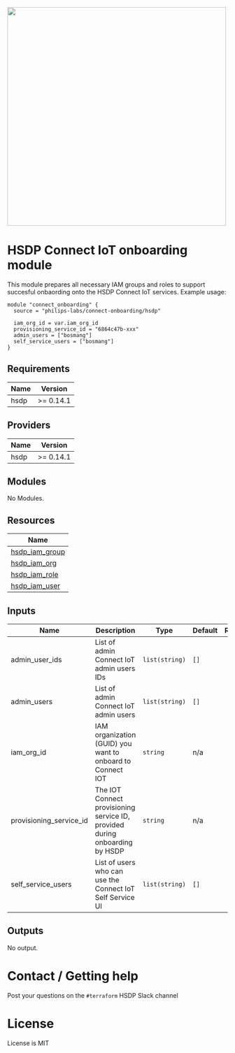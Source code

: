 <img src="https://cdn.rawgit.com/hashicorp/terraform-website/master/content/source/assets/images/logo-hashicorp.svg" width="500px">

# HSDP Connect IoT onboarding module
This module prepares all necessary IAM groups and roles to support succesful onbaording onto the HSDP Connect IoT services. Example usage:

```hcl
module "connect_onboarding" {
  source = "philips-labs/connect-onboarding/hsdp"

  iam_org_id = var.iam_org_id
  provisioning_service_id = "6864c47b-xxx"
  admin_users = ["bosmang"]
  self_service_users = ["bosmang"]
}
```

## Requirements

| Name | Version |
|------|---------|
| hsdp | >= 0.14.1 |

## Providers

| Name | Version |
|------|---------|
| hsdp | >= 0.14.1 |

## Modules

No Modules.

## Resources

| Name |
|------|
| [hsdp_iam_group](https://registry.terraform.io/providers/philips-software/hsdp/0.14.1/docs/resources/iam_group) |
| [hsdp_iam_org](https://registry.terraform.io/providers/philips-software/hsdp/0.14.1/docs/data-sources/iam_org) |
| [hsdp_iam_role](https://registry.terraform.io/providers/philips-software/hsdp/0.14.1/docs/resources/iam_role) |
| [hsdp_iam_user](https://registry.terraform.io/providers/philips-software/hsdp/0.14.1/docs/data-sources/iam_user) |

## Inputs

| Name | Description | Type | Default | Required |
|------|-------------|------|---------|:--------:|
| admin\_user\_ids | List of admin Connect IoT admin users IDs | `list(string)` | `[]` | no |
| admin\_users | List of admin Connect IoT admin users | `list(string)` | `[]` | no |
| iam\_org\_id | IAM organization (GUID) you want to onboard to Connect IOT | `string` | n/a | yes |
| provisioning\_service\_id | The IOT Connect provisioning service ID, provided during onboarding by HSDP | `string` | n/a | yes |
| self\_service\_users | List of users who can use the Connect IoT Self Service UI | `list(string)` | `[]` | no |

## Outputs

No output.

# Contact / Getting help

Post your questions on the `#terraform` HSDP Slack channel

# License

License is MIT
